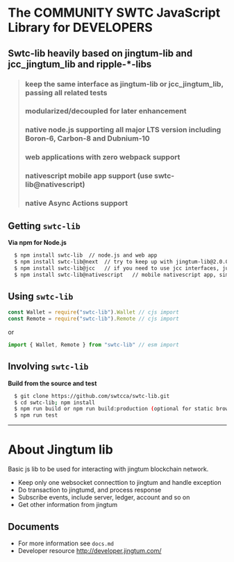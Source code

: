 # The COMMUNITY SWTC JavaScript Library for DEVELOPERS

## Swtc-lib heavily based on jingtum-lib and jcc_jingtum_lib and ripple-\*-libs

> ### keep the **same interface** as jingtum-lib or jcc_jingtum_lib, passing all related tests
>
> ### modularized/decoupled for later enhancement
>
> ### native node.js supporting **all major LTS version** including Boron-6, Carbon-8 and Dubnium-10
>
> ### web applications with **zero** webpack support
>
> ### nativescript **mobile app** support (use swtc-lib@nativescript)
>
> ### native **Async Actions** support

## Getting `swtc-lib`

**Via npm for Node.js**

```bash
  $ npm install swtc-lib  // node.js and web app
  $ npm install swtc-lib@next  // try to keep up with jingtum-lib@2.0.0 which introduces more dependancies
  $ npm install swtc-lib@jcc   // if you need to use jcc interfaces, just note that Wallet is added to exports
  $ npm install swtc-lib@nativescript   // mobile nativescript app, simplified one line configuration
```

## Using `swtc-lib`

```javascript
const Wallet = require("swtc-lib").Wallet // cjs import
const Remote = require("swtc-lib").Remote // cjs import
```

or

```javascript
import { Wallet, Remote } from "swtc-lib" // esm import
```

## Involving `swtc-lib`

**Build from the source and test**

```bash
  $ git clone https://github.com/swtcca/swtc-lib.git
  $ cd swtc-lib; npm install
  $ npm run build or npm run build:production (optional for static browser)
  $ npm run test
```

---

# About Jingtum lib

Basic js lib to be used for interacting with jingtum blockchain network.

- Keep only one websocket connecttion to jingtum and handle exception
- Do transaction to jingtumd, and process response
- Subscribe events, include server, ledger, account and so on
- Get other information from jingtum

## Documents

- For more information see `docs.md`
- Developer resource http://developer.jingtum.com/
